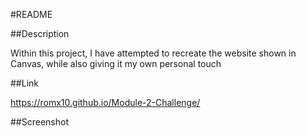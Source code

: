 #README

##Description

Within this project, I have attempted to recreate the website shown in Canvas, while also giving it my own personal touch

##Link

https://romx10.github.io/Module-2-Challenge/

##Screenshot


